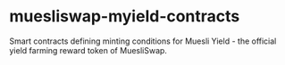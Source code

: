 # muesliswap-myield-contracts
Smart contracts defining minting conditions for Muesli Yield - the official yield farming reward token of MuesliSwap.
